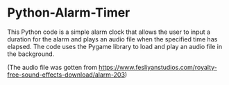 # Python-Alarm-Timer
This Python code is a simple alarm clock that allows the user to input a duration for the alarm and plays an audio file when the specified time has elapsed. The code uses the Pygame library to load and play an audio file in the background.

(The audio file was gotten from https://www.fesliyanstudios.com/royalty-free-sound-effects-download/alarm-203)
